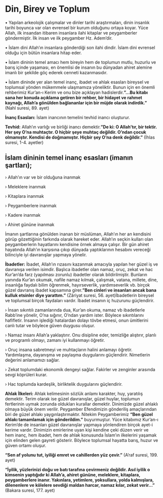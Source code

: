 # **Din, Birey ve Toplum**

• Yapılan arkeolojik çalışmalar ve dinler tarihi araştırmaları, dinin insanlık tarihi boyunca var olan evrensel bir kurum olduğunu ortaya koyar. Yüce Allah, ilk insandan itibaren insanlara ilahi kitaplar ve peygamberler göndermiştir. İlk insan ve ilk peygamber Hz. Adem’dir.

• İslam dini Allah’ın insanlara gönderdiği son ilahi dindir. İslam dini evrensel olduğu için bütün insanlara hitap eder.

• İslam dininin temel amacı hem bireyin hem de toplumun mutlu, huzurlu ve barış içinde yaşaması, en önemlisi de insanın bu dünyadan ahiret alemine imanlı bir şekilde göç ederek cenneti kazanmasıdır.

• İslam dininde yer alan temel inanç, ibadet ve ahlak esasları bireysel ve toplumsal yönden mükemmele ulaşmamıza yöneliktir. Bunun için en önemli rehberimiz Kur’an-ı Kerim ve onu bize açıklayan hadislerdir.**”…Bu kitabı sana her konuda açıklama getiren bir rehber, bir hidayet ve rahmet kaynağı, Allah’a gönülden bağlananlar için bir müjde olarak indirdik.”** (Nahl suresi, 89. ayet)

**İnanç Esasları:** İslam inancının temelini tevhid inancı oluşturur.

**Tevhid:** Allah’ın varlığı ve birliği inancı demektir.**”De ki: O Allah’tır, bir tektir. Her şey O’na muhtaçtır. O hiçbir şeye muhtaç değildir. O’ndan çocuk olmamıştır. Kendisi de doğmamıştır. Hiçbir şey O’na denk değildir.”** (İhlas suresi, 1-4. ayetler)

## **İslam dininin temel inanç esasları (imanın şartları);**

› Allah’ın var ve bir olduğuna inanmak

› Meleklere inanmak

› Kitaplara inanmak

› Peygamberlere inanmak

› Kadere inanmak

› Ahiret gününe inanmak

İmanın şartlarına gönülden inanan bir müslüman, Allah’ın her an kendisini görüp gözettiğinin farkında olarak hareket eder. Allah’ın seçkin kulları olan peygamberlerin hayatlarını kendisine örnek almaya çalışır. Bir gün ahiret hayatında Allah’ın karşısına çıkıp dünyada yaptıklarının hesabını vereceği bilinciyle iyi davranışlar yapmaya yönelir.

**İbadetler:** İbadet, Allah’ın rızasını kazanmak amacıyla yapılan her güzel iş ve davranışa verilen isimdir. Başlıca ibadetler olan namaz, oruç, zekat ve hac Kur’an’da farz (yapılması zorunlu) ibadetler olarak bildirilmiştir. Bunların yanında Kur’an okumak, nafile namaz kılmak, çalışmak, vatana, millete, dine, insanlığa faydalı bilim öğrenmek, hayırseverlik, yardımseverlik vb. birçok güzel davranış ibadet kapsamına girer.**”Ben cinleri ve insanları ancak bana kulluk etsinler diye yarattım.”** (Zâriyat suresi, 56. ayet)İbadetlerin bireysel ve toplumsal birçok faydaları vardır. İbadet insanın iç huzurunu güçlendirir.

› İnsan sıkıntılı zamanlarında dua, Kur’an okuma, namaz vb ibadetlerle Rabb’ine yönelir, O’na sığınır, O’ndan yardım ister. Böylece sıkıntılarını hafifletir. İnsanın işlediği hatalardan dolayı tövbe etmesi, onun ümitlerini canlı tutar ve böylece güven duygusu oluşur.

› Namaz insanı Allah’a yaklaştırır. Onu disipline eder, temizliğe alıştırır, planlı ve programlı olmayı, zamanı iyi kullanmayı öğretir.

› Oruç insana sabretmeyi ve muhtaçların halini anlamayı öğretir. Yardımlaşma, dayanışma ve paylaşma duygularını güçlendirir. Nimetlerin değerini anlamamızı sağlar.

› Zekat toplumdaki ekonomik dengeyi sağlar. Fakirler ve zenginler arasında sevgi köprüleri kurar.

› Hac toplumda kardeşlik, birliktelik duygularını güçlendirir.

**Ahlak İlkeleri:** Ahlak kelimesinin sözlük anlamı karakter, huy, yaratılış demektir. Terim olarak ise güzel davranışlar, güzel huylar, toplumun fertlerinin uymak zorunda oldukları kurallar demektir. Dinimizde güzel ahlaklı olmaya büyük önem verilir. Peygamber Efendimizin gönderiliş amaçlarından biri de güzel ahlakı yaygınlaştırmaktır. Nitekim Peygamberimiz **“Ben güzel ahlakı tamamlamak için gönderildim.”** buyurmuştur. Yüce kitabımız Kur’an-ı Kerim’de de insanları güzel davranışlar yapmaya yönlendiren birçok ayet-i kerime vardır. Dinimizin emirlerine uyan kişi kendine çeki düzen verir ve hem inanç, hem ibadet, hem de ahlak konusunda İslam’ın ilkelerini yaşamak için elinden gelen gayreti gösterir. Böylece toplumsal hayatta barış, huzur ve güven ortamı oluşur.

**“Sen af yolunu tut, iyiliği emret ve cahillerden yüz çevir.”** (A’raf suresi, 199. ayet)

**“İyilik, yüzlerinizi doğu ve batı tarafına çevirmeniz değildir. Asıl iyilik o kimsenin yaptığıdır ki Allah’a, ahiret gününe, meleklere, kitaplara, peygamberlere inanır. Yakınlara, yetimlere, yoksullara, yolda kalmışlara, dilenenlere ve kölelere sevdiği maldan harcar, namaz kılar, zekat verir…”** (Bakara suresi, 177. ayet)
